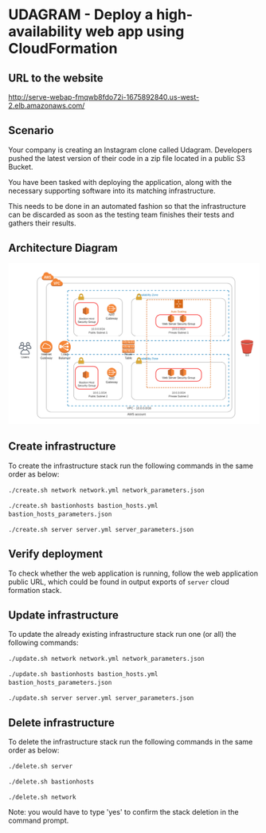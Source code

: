 # <b>UDAGRAM</b> - Deploy a high-availability web app using CloudFormation

## URL to the website
http://serve-webap-fmqwb8fdo72i-1675892840.us-west-2.elb.amazonaws.com/

## Scenario
Your company is creating an Instagram clone called Udagram. Developers pushed the latest version of their code in a zip file located in a public S3 Bucket.

You have been tasked with deploying the application, along with the necessary supporting software into its matching infrastructure.

This needs to be done in an automated fashion so that the infrastructure can be discarded as soon as the testing team finishes their tests and gathers their results.

## Architecture Diagram
![Alt text](/udagram_architecture.png?raw=true "Udagram Architecture")

## Create infrastructure
To create the infrastructure stack run the following commands in the same order as below:

`./create.sh network network.yml network_parameters.json`

`./create.sh bastionhosts bastion_hosts.yml bastion_hosts_parameters.json`

`./create.sh server server.yml server_parameters.json`

## Verify deployment
To check whether the web application is running, follow the web application public URL, which could be found in output exports of `server` cloud formation stack.

## Update infrastructure
To update the already existing infrastructure stack run one (or all) the following commands:

`./update.sh network network.yml network_parameters.json`

`./update.sh bastionhosts bastion_hosts.yml bastion_hosts_parameters.json`

`./update.sh server server.yml server_parameters.json`

## Delete infrastructure
To delete the infrastructure stack run the following commands in the same order as below:

`./delete.sh server`

`./delete.sh bastionhosts`

`./delete.sh network`

Note: you would have to type 'yes' to confirm the stack deletion in the command prompt.